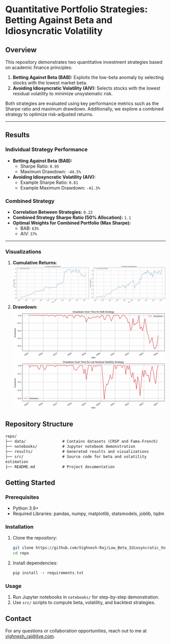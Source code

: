 
# Quantitative Portfolio Strategies: Betting Against Beta and Idiosyncratic Volatility

## Overview
This repository demonstrates two quantitative investment strategies based on academic finance principles:

1. **Betting Against Beta (BAB):** Exploits the low-beta anomaly by selecting stocks with the lowest market beta.
2. **Avoiding Idiosyncratic Volatility (AIV):** Selects stocks with the lowest residual volatility to minimize unsystematic risk.

Both strategies are evaluated using key performance metrics such as the Sharpe ratio and maximum drawdown. Additionally, we explore a combined strategy to optimize risk-adjusted returns.

---

## Results
### Individual Strategy Performance
- **Betting Against Beta (BAB):**
   - Sharpe Ratio: `0.95`
   - Maximum Drawdown: `-44.5%`
- **Avoiding Idiosyncratic Volatility (AIV):**
   - Example Sharpe Ratio: `0.81`
   - Example Maximum Drawdown: `-41.3%`

### Combined Strategy
- **Correlation Between Strategies:** `0.22`
- **Combined Strategy Sharpe Ratio (50% Allocation):** `1.1`
- **Optimal Weights for Combined Portfolio (Max Sharpe):**
  - BAB: `63%`
  - AIV: `37%`

---


### Visualizations
1. **Cumulative Returns**: ![Cumulative Returns](results/Cumulative_Returns.jpeg)
2. **Drawdown**: ![Drawdown](results/Maxiumum_Drawdown.jpeg)

## Repository Structure
```
repo/
├── data/                # Contains datasets (CRSP and Fama-French)
├── notebooks/           # Jupyter notebook demonstration
├── results/             # Generated results and visualizations
├── src/                 # Source code for beta and volatility estimation
├── README.md            # Project documentation
```

## Getting Started
### Prerequisites
- Python 3.9+
- Required Libraries: pandas, numpy, matplotlib, statsmodels, joblib, tqdm

### Installation
1. Clone the repository:
   ```bash
   git clone https://github.com/Vighnesh-Raj/Low_Beta_Idiosyncratic_Volatility.git
   cd repo
   ```
2. Install dependencies:
   ```bash
   pip install -r requirements.txt
   ```

### Usage
1. Run Jupyter notebooks in `notebooks/` for step-by-step demonstration.
2. Use `src/` scripts to compute beta, volatility, and backtest strategies.

## Contact
For any questions or collaboration opportunities, reach out to me at vighnesh_raj@live.com.
